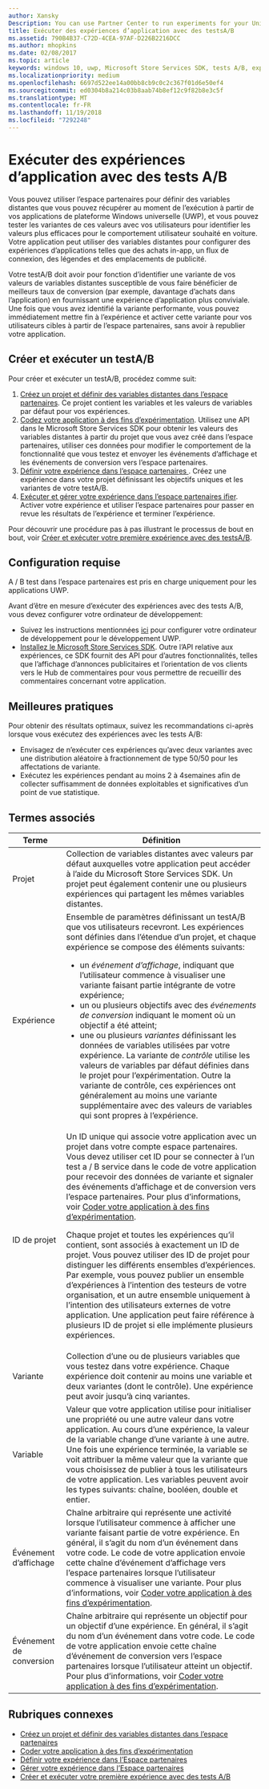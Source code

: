 ```yaml
---
author: Xansky
Description: You can use Partner Center to run experiments for your Universal Windows Platform (UWP) apps with A/B testing.
title: Exécuter des expériences d’application avec des testsA/B
ms.assetid: 790B4B37-C72D-4CEA-97AF-D226B2216DCC
ms.author: mhopkins
ms.date: 02/08/2017
ms.topic: article
keywords: windows 10, uwp, Microsoft Store Services SDK, tests A/B, expériences
ms.localizationpriority: medium
ms.openlocfilehash: 6697d522ee14a00bb8cb9c0c2c367f01d6e50ef4
ms.sourcegitcommit: ed0304b8a214c03b8aab74b8ef12c9f82b8e3c5f
ms.translationtype: MT
ms.contentlocale: fr-FR
ms.lasthandoff: 11/19/2018
ms.locfileid: "7292248"
---
```

# <a name="run-app-experiments-with-ab-testing"></a>Exécuter des expériences d’application avec des tests A/B

Vous pouvez utiliser l’espace partenaires pour définir des variables distantes que vous pouvez récupérer au moment de l’exécution à partir de vos applications de plateforme Windows universelle (UWP), et vous pouvez tester les variantes de ces valeurs avec vos utilisateurs pour identifier les valeurs plus efficaces pour le comportement utilisateur souhaité en voiture. Votre application peut utiliser des variables distantes pour configurer des expériences d’applications telles que des achats in-app, un flux de connexion, des légendes et des emplacements de publicité.

Votre testA/B doit avoir pour fonction d’identifier une variante de vos valeurs de variables distantes susceptible de vous faire bénéficier de meilleurs taux de conversion (par exemple, davantage d’achats dans l’application) en fournissant une expérience d’application plus conviviale. Une fois que vous avez identifié la variante performante, vous pouvez immédiatement mettre fin à l’expérience et activer cette variante pour vos utilisateurs cibles à partir de l’espace partenaires, sans avoir à republier votre application.

## <a name="create-and-run-an-ab-test"></a>Créer et exécuter un testA/B

Pour créer et exécuter un testA/B, procédez comme suit:

1. [Créez un projet et définir des variables distantes dans l’espace partenaires](create-a-project-and-define-remote-variables-in-the-dev-center-dashboard.md). Ce projet contient les variables et les valeurs de variables par défaut pour vos expériences.  
2. [Codez votre application à des fins d’expérimentation](code-your-experiment-in-your-app.md). Utilisez une API dans le Microsoft Store Services SDK pour obtenir les valeurs des variables distantes à partir du projet que vous avez créé dans l’espace partenaires, utiliser ces données pour modifier le comportement de la fonctionnalité que vous testez et envoyer les événements d’affichage et les événements de conversion vers l’espace partenaires.
3. [Définir votre expérience dans l’espace partenaires ](define-your-experiment-in-the-dev-center-dashboard.md). Créez une expérience dans votre projet définissant les objectifs uniques et les variantes de votre testA/B.
4. [Exécuter et gérer votre expérience dans l’espace partenaires ifier](manage-your-experiment.md). Activer votre expérience et utiliser l’espace partenaires pour passer en revue les résultats de l’expérience et terminer l’expérience.

Pour découvrir une procédure pas à pas illustrant le processus de bout en bout, voir [Créer et exécuter votre première expérience avec des testsA/B](create-and-run-your-first-experiment-with-a-b-testing.md).

## <a name="requirements"></a>Configuration requise

A / B test dans l’espace partenaires est pris en charge uniquement pour les applications UWP.

Avant d’être en mesure d’exécuter des expériences avec des tests A/B, vous devez configurer votre ordinateur de développement:

* Suivez les instructions mentionnées [ici](../get-started/get-set-up.md) pour configurer votre ordinateur de développement pour le développement UWP.
* [Installez le Microsoft Store Services SDK](microsoft-store-services-sdk.md#install-the-sdk). Outre l’API relative aux expériences, ce SDK fournit des API pour d’autres fonctionnalités, telles que l’affichage d’annonces publicitaires et l’orientation de vos clients vers le Hub de commentaires pour vous permettre de recueillir des commentaires concernant votre application.

## <a name="best-practices"></a>Meilleures pratiques

Pour obtenir des résultats optimaux, suivez les recommandations ci-après lorsque vous exécutez des expériences avec les tests A/B:

* Envisagez de n’exécuter ces expériences qu’avec deux variantes avec une distribution aléatoire à fractionnement de type 50/50 pour les affectations de variante.
* Exécutez les expériences pendant au moins 2 à 4semaines afin de collecter suffisamment de données exploitables et significatives d’un point de vue statistique.

<span id="terms" />

## <a name="related-terms"></a>Termes associés

|  Terme  |  Définition  |
|--------|--------------|
| Projet    |   Collection de variables distantes avec valeurs par défaut auxquelles votre application peut accéder à l’aide du Microsoft Store Services SDK. Un projet peut également contenir une ou plusieurs expériences qui partagent les mêmes variables distantes.  |
| Expérience    |   Ensemble de paramètres définissant un testA/B que vos utilisateurs recevront. Les expériences sont définies dans l’étendue d’un projet, et chaque expérience se compose des éléments suivants: <p></p><ul><li>un *événement d’affichage*, indiquant que l’utilisateur commence à visualiser une variante faisant partie intégrante de votre expérience;</li><li>un ou plusieurs objectifs avec des *événements de conversion* indiquant le moment où un objectif a été atteint;</li><li>une ou plusieurs *variantes* définissant les données de variables utilisées par votre expérience. La variante de *contrôle* utilise les valeurs de variables par défaut définies dans le projet pour l’expérimentation. Outre la variante de contrôle, ces expériences ont généralement au moins une variante supplémentaire avec des valeurs de variables qui sont propres à l’expérience. </li></ul>          |
| ID de projet    |   Un ID unique qui associe votre application avec un projet dans votre compte espace partenaires. Vous devez utiliser cet ID pour se connecter à l’un test a / B service dans le code de votre application pour recevoir des données de variante et signaler des événements d’affichage et de conversion vers l’espace partenaires. Pour plus d’informations, voir [Coder votre application à des fins d’expérimentation](code-your-experiment-in-your-app.md).<p></p><p>Chaque projet et toutes les expériences qu’il contient, sont associés à exactement un ID de projet. Vous pouvez utiliser des ID de projet pour distinguer les différents ensembles d’expériences. Par exemple, vous pouvez publier un ensemble d’expériences à l’intention des testeurs de votre organisation, et un autre ensemble uniquement à l’intention des utilisateurs externes de votre application.  Une application peut faire référence à plusieurs ID de projet si elle implémente plusieurs expériences.</p>         |
| Variante    |   Collection d’une ou de plusieurs variables que vous testez dans votre expérience. Chaque expérience doit contenir au moins une variable et deux variantes (dont le contrôle). Une expérience peut avoir jusqu’à cinq variantes.           |
| Variable    |  Valeur que votre application utilise pour initialiser une propriété ou une autre valeur dans votre application. Au cours d’une expérience, la valeur de la variable change d’une variante à une autre. Une fois une expérience terminée, la variable se voit attribuer la même valeur que la variante que vous choisissez de publier à tous les utilisateurs de votre application. Les variables peuvent avoir les types suivants: chaîne, booléen, double et entier.
| Événement d’affichage    |  Chaîne arbitraire qui représente une activité lorsque l’utilisateur commence à afficher une variante faisant partie de votre expérience. En général, il s’agit du nom d’un événement dans votre code. Le code de votre application envoie cette chaîne d’événement d’affichage vers l’espace partenaires lorsque l’utilisateur commence à visualiser une variante. Pour plus d’informations, voir [Coder votre application à des fins d’expérimentation](code-your-experiment-in-your-app.md).
| Événement de conversion    |  Chaîne arbitraire qui représente un objectif pour un objectif d’une expérience. En général, il s’agit du nom d’un événement dans votre code. Le code de votre application envoie cette chaîne d’événement de conversion vers l’espace partenaires lorsque l’utilisateur atteint un objectif. Pour plus d’informations, voir [Coder votre application à des fins d’expérimentation](code-your-experiment-in-your-app.md).  

## <a name="related-topics"></a>Rubriques connexes

* [Créez un projet et définir des variables distantes dans l’espace partenaires](create-a-project-and-define-remote-variables-in-the-dev-center-dashboard.md)
* [Coder votre application à des fins d’expérimentation](code-your-experiment-in-your-app.md)
* [Définir votre expérience dans l’Espace partenaires](define-your-experiment-in-the-dev-center-dashboard.md)
* [Gérer votre expérience dans l’Espace partenaires](manage-your-experiment.md)
* [Créer et exécuter votre première expérience avec des tests A/B](create-and-run-your-first-experiment-with-a-b-testing.md)
